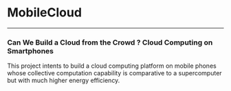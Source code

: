 # MobileCloud
---
### Can We Build a Cloud from the Crowd ? Cloud Computing on Smartphones

This project intents to build a cloud computing platform on mobile phones whose collective computation capability is comparative to a supercomputer but with much higher energy efficiency.
